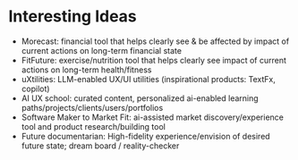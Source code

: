 # Interesting Ideas

- Morecast: financial tool that helps clearly see & be affected by impact of current actions on long-term financial state
- FitFuture: exercise/nutrition tool that helps clearly see impact of current actions on long-term health/fitness
- uXtilities: LLM-enabled UX/UI utilities (inspirational products: TextFx, copilot)
- AI UX school: curated content, personalized ai-enabled learning paths/projects/clients/users/portfolios
- Software Maker to Market Fit: ai-assisted market discovery/experience tool and product research/building tool
- Future documentarian: High-fidelity experience/envision of desired future state; dream board / reality-checker
